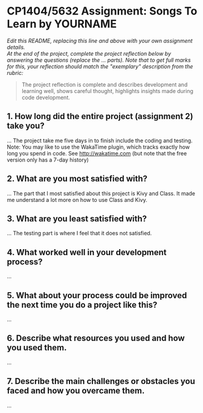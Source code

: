 # CP1404/5632 Assignment: Songs To Learn by YOURNAME

_Edit this README, replacing this line and above with your own assignment details._  
_At the end of the project, complete the project reflection below by answering the questions (replace the ... parts)._
_Note that to get full marks for this, your reflection should match the "exemplary" description from the rubric:_

> The project reflection is complete and describes development and learning well, shows careful thought, highlights insights made during code development.


## 1. How long did the entire project (assignment 2) take you?
...  The project take me five days in to finish include the coding and testing.
Note: You may like to use the WakaTime plugin, which tracks exactly how long you spend in code. See http://wakatime.com (but note that the free version only has a 7-day history)

## 2. What are you most satisfied with?
... The part that I most satisfied about this project is Kivy and Class. It made me understand a lot more on how to
    use Class and Kivy.  

## 3. What are you least satisfied with?
... The testing part is where I feel that it does not satisfied.

## 4. What worked well in your development process?
... 

## 5. What about your process could be improved the next time you do a project like this?
...

## 6. Describe what resources you used and how you used them.
...

## 7. Describe the main challenges or obstacles you faced and how you overcame them.
... 
